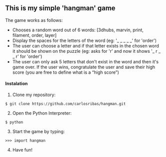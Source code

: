 ## This is my simple 'hangman' game


The game works as follows:

- Chooses a random word out of 6 words: [3dhubs, marvin, print, filament, order, layer]
- Display the spaces for the letters of the word (eg: '_ _ _ _ _' for 'order')
- The user can choose a letter and if that letter exists in the chosen word it should be shown on the puzzle (eg: asks for 'r' and now it shows '_ r _ _ r' for 'order')
- The user can only ask 5 letters that don't exist in the word and then it's game over. If the user wins, congratulate the user and save their high score (you are free to define what is a “high score”)

#### Instalation

1) Clone my repository:
```
$ git clone https://github.com/carlosribas/hangman.git
```

2) Open the Python Interpreter:
```
$ python
``` 

3) Start the game by typing:
```
>>> import hangman
``` 

4) Have fun!